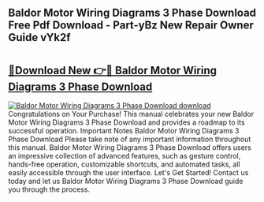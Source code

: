 ## Baldor Motor Wiring Diagrams 3 Phase Download Free Pdf Download - Part-yBz New Repair Owner Guide vYk2f

# <h2><a href="http://dfprtj8.blite.top/?on=Baldor+Motor+Wiring+Diagrams+3+Phase+Download">🔗Download New 👉🔴 Baldor Motor Wiring Diagrams 3 Phase Download</a></h2>

[![Baldor Motor Wiring Diagrams 3 Phase Download download](https://i.imgur.com/lujVjoI.png)](http://dfprtj8.blite.top/?on=Baldor+Motor+Wiring+Diagrams+3+Phase+Download)
Congratulations on Your Purchase! This manual celebrates your new Baldor Motor Wiring Diagrams 3 Phase Download and provides a roadmap to its successful operation. Important Notes Baldor Motor Wiring Diagrams 3 Phase Download Please take note of any important information throughout this manual. Baldor Motor Wiring Diagrams 3 Phase Download offers users an impressive collection of advanced features, such as gesture control, hands-free operation, customizable shortcuts, and automated tasks, all easily accessible through the user interface. Let's Get Started! Contact us today and let us Baldor Motor Wiring Diagrams 3 Phase Download guide you through the process.
